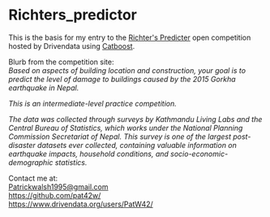 # Richters_predictor

This is the basis for my entry to the [Richter's Predicter](https://www.drivendata.org/competitions/57/nepal-earthquake/) open competition hosted by Drivendata using [Catboost](https://catboost.ai/).
  
Blurb from the competition site:   
*Based on aspects of building location and construction, your goal is to predict the level of damage to buildings caused by the 2015 Gorkha earthquake in Nepal.*

*This is an intermediate-level practice competition.*

*The data was collected through surveys by Kathmandu Living Labs and the Central Bureau of Statistics, which works under the National Planning Commission Secretariat of Nepal. This survey is one of the largest post-disaster datasets ever collected, containing valuable information on earthquake impacts, household conditions, and socio-economic-demographic statistics.*   

Contact me at:   
Patrickwalsh1995@gmail.com   
https://github.com/pat42w/   
https://www.drivendata.org/users/PatW42/